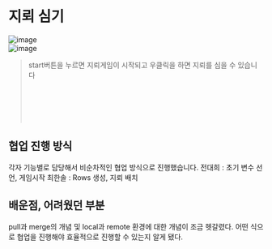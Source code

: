 # 지뢰 심기

![image](https://github.com/chuseok/teamProject/assets/56007762/8251d935-5cd2-44e4-99d7-d3e3fe3eaefd)
</br>
![image](https://github.com/chuseok/teamProject/assets/56007762/689dcb14-1b73-44e6-9451-8c190eff3d56)

> start버튼을 누르면 지뢰게임이 시작되고 우클릭을 하면 지뢰를 심을 수 있습니다</br>
> </br>
> </br>
> </br>
> </br>
> </br>


## 협업 진행 방식
각자 기능별로 담당해서 비순차적인 협업 방식으로 진행했습니다.
전대희 : 초기 변수 선언, 게임시작
최한솔 : Rows 생성, 지뢰 배치


## 배운점, 어려웠던 부분
pull과 merge의 개념 및  local과 remote 환경에 대한 개념이 조금 헷갈렸다.
어떤 식으로 협업을 진행해야 효율적으로 진행할 수 있는지 알게 됐다.
